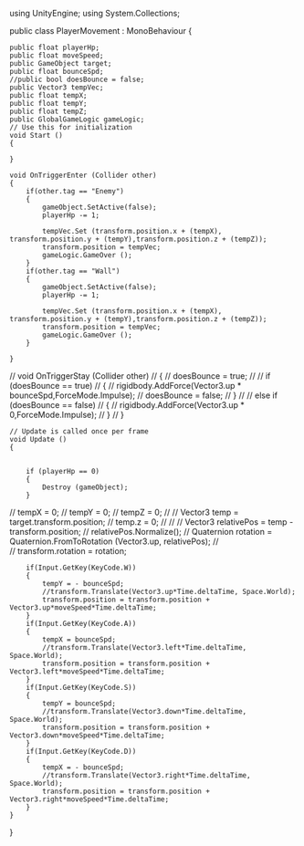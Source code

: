 using UnityEngine;
using System.Collections;

public class PlayerMovement : MonoBehaviour 
{


	public float playerHp;
	public float moveSpeed;
	public GameObject target;
	public float bounceSpd;
	//public bool doesBounce = false;
	public Vector3 tempVec;
	public float tempX;
	public float tempY;
	public float tempZ;
	public GlobalGameLogic gameLogic;
	// Use this for initialization
	void Start () 
	{
	
	}

	void OnTriggerEnter (Collider other)
	{
		if(other.tag == "Enemy")
		{
			gameObject.SetActive(false);
			playerHp -= 1;

			tempVec.Set (transform.position.x + (tempX), transform.position.y + (tempY),transform.position.z + (tempZ));
			transform.position = tempVec;
			gameLogic.GameOver ();
		}
		if(other.tag == "Wall")
		{
			gameObject.SetActive(false);
			playerHp -= 1;
			
			tempVec.Set (transform.position.x + (tempX), transform.position.y + (tempY),transform.position.z + (tempZ));
			transform.position = tempVec;
			gameLogic.GameOver ();
		}

	}

//	void OnTriggerStay (Collider other)
//	{
//		doesBounce = true;
//
//		if (doesBounce == true)
//		{
//			rigidbody.AddForce(Vector3.up * bounceSpd,ForceMode.Impulse);
//			doesBounce = false;
//		}
//
//		else if (doesBounce == false)
//		{
//			rigidbody.AddForce(Vector3.up * 0,ForceMode.Impulse);
//		}
//	}

	
	// Update is called once per frame
	void Update ()	
	{	


		if (playerHp == 0)
		{
			Destroy (gameObject);
		}


//		tempX = 0;
//		tempY = 0;
//		tempZ = 0;
//
//		Vector3 temp = target.transform.position;
//		temp.z = 0;
//
//
//		Vector3 relativePos = temp - transform.position;
//		relativePos.Normalize();
//		Quaternion rotation = Quaternion.FromToRotation (Vector3.up, relativePos);
//		                                              
//		transform.rotation = rotation;


		if(Input.GetKey(KeyCode.W))
		{
			tempY = - bounceSpd;
			//transform.Translate(Vector3.up*Time.deltaTime, Space.World);
			transform.position = transform.position + Vector3.up*moveSpeed*Time.deltaTime;
		}
		if(Input.GetKey(KeyCode.A))
		{
			tempX = bounceSpd;
			//transform.Translate(Vector3.left*Time.deltaTime, Space.World);
			transform.position = transform.position + Vector3.left*moveSpeed*Time.deltaTime;
		}
		if(Input.GetKey(KeyCode.S))
		{
			tempY = bounceSpd;
			//transform.Translate(Vector3.down*Time.deltaTime, Space.World);
			transform.position = transform.position + Vector3.down*moveSpeed*Time.deltaTime;
		}
		if(Input.GetKey(KeyCode.D))
		{
			tempX = - bounceSpd;
			//transform.Translate(Vector3.right*Time.deltaTime, Space.World);
			transform.position = transform.position + Vector3.right*moveSpeed*Time.deltaTime;
		}
	}
}
